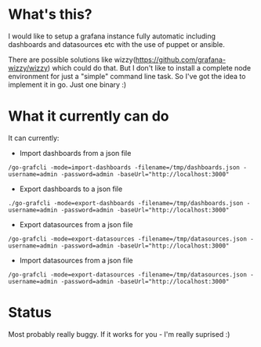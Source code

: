 What's this?
======

I would like to setup a grafana instance fully automatic including dashboards and datasources etc with the use of puppet or ansible.

There are possible solutions like wizzy(https://github.com/grafana-wizzy/wizzy) which could do that. But I don't like to install a complete node environment for just a "simple" command line task.
So I've got the idea to implement it in go. Just one binary :)

What it currently can do
===
It can currently:
* Import dashboards from a json file
````
/go-grafcli -mode=import-dashboards -filename=/tmp/dashboards.json -username=admin -password=admin -baseUrl="http://localhost:3000"
````
* Export dashboards to a json file
````
./go-grafcli -mode=export-dashboards -filename=/tmp/dashboards.json -username=admin -password=admin -baseUrl="http://localhost:3000"
````
* Export datasources from a json file
````
/go-grafcli -mode=export-datasources -filename=/tmp/datasources.json -username=admin -password=admin -baseUrl="http://localhost:3000"
````
* Import datasources from a json file
```
/go-grafcli -mode=export-datasources -filename=/tmp/datasources.json -username=admin -password=admin -baseUrl="http://localhost:3000"
```
Status
====
Most probably really buggy. If it works for you - I'm really suprised :)